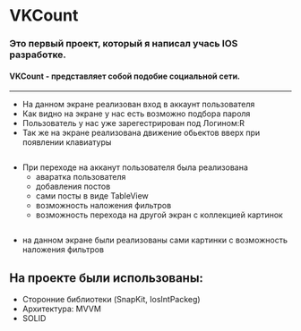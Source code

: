 # VKCount
### Это первый проект, который я написал учась IOS разработке.
#### VKCount - представляет собой подобие социальной сети.
___

+ На данном экране реализован вход в аккаунт пользователя
+ Как видно на экране у нас есть возможно подбора пароля 
+ Пользователь у нас уже зарегестрирован под Логином:R 
+ Так же на экране реализована движение обьектов вверх при появлении клавиатуры 

![]()

+ При переходе на акканут пользователя была реализована 
  + аваратка пользователя 
  + добавления постов 
  + сами посты в виде TableView
  + возможность наложения фильтров
  + возможность перехода на другой экран с коллекцией картинок 

![]()

+ на данном экране были реализованы сами картинки с возможность наложения фильтров
## На проекте были использованы:
+ Сторонние библиотеки (SnapKit, IosIntPackeg)
+ Архитектура: MVVM 
+ SOLID
